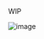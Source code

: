 WIP

![image](https://github.com/Odizinne/makeSense/assets/102679854/25b9c984-61e0-4905-9e24-de655c53274a)
